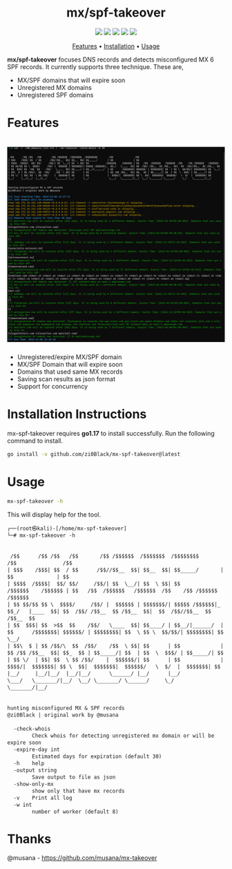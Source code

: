 <h1 align="center">
  mx/spf-takeover
  <br>
</h1>



<p align="center">
  <a href="https://pkg.go.dev/github.com/zi0Black/mx-spf-takeover#section-readme"><img src="https://pkg.go.dev/badge/github.com/zi0Black/mx-spf-takeover.svg"></a>
  <a href="https://goreportcard.com/report/github.com/zi0Black/mx-spf-takeover"><img src="https://goreportcard.com/badge/github.com/zi0Black/mx-spf-takeover"></a>
  <a href="https://opensource.org/licenses/MIT"><img src="https://img.shields.io/badge/License-MIT-green.svg"></a>
  <a href="https://twitter.com/zi0Black"><img src="https://img.shields.io/twitter/follow/zi0Black.svg?logo=twitter"></a>
  <a href="https://twitter.com/musana"><img src="https://img.shields.io/twitter/follow/musana.svg?logo=twitter"></a>
</p>

<p align="center">
  <a href="#features">Features</a> •
  <a href="#installation-instructions">Installation</a> •
  <a href="#usage">Usage</a>
</p>


**mx/spf-takeover** focuses DNS records and detects misconfigured MX 6 SPF records. It currently supports three technique. These are,
- MX/SPF domains that will expire soon
- Unregistered MX domains
- Unregistered SPF domains

# Features

<h1 align="center">
  <img src="img/m0.png" alt="mx-spf-takeover" width="700px"></a>
  <br>
</h1>

 - Unregistered/expire MX/SPF domain
 - MX/SPF Domain that will expire soon
 - Domains that used same MX records
 - Saving scan results as json format
 - Support for concurrency


# Installation Instructions

mx-spf-takeover requires **go1.17** to install successfully. Run the following command to install.

```sh
go install -v github.com/zi0Black/mx-spf-takeover@latest
```

# Usage

```sh
mx-spf-takeover -h
```

This will display help for the tool.


```console
┌──(root㉿kali)-[/home/mx-spf-takeover]
└─# mx-spf-takeover -h


 /$$      /$$ /$$   /$$       /$$ /$$$$$$  /$$$$$$$  /$$$$$$$$        /$$               /$$                                                        
| $$$    /$$$| $$  / $$      /$$//$$__  $$| $$__  $$| $$_____/       | $$              | $$                                                        
| $$$$  /$$$$|  $$/ $$/     /$$/| $$  \__/| $$  \ $$| $$            /$$$$$$    /$$$$$$ | $$   /$$  /$$$$$$   /$$$$$$  /$$    /$$ /$$$$$$   /$$$$$$ 
| $$ $$/$$ $$ \  $$$$/     /$$/ |  $$$$$$ | $$$$$$$/| $$$$$ /$$$$$$|_  $$_/   |____  $$| $$  /$$/ /$$__  $$ /$$__  $$|  $$  /$$//$$__  $$ /$$__  $$
| $$  $$$| $$  >$$  $$    /$$/   \____  $$| $$____/ | $$__/|______/  | $$      /$$$$$$$| $$$$$$/ | $$$$$$$$| $$  \ $$ \  $$/$$/| $$$$$$$$| $$  \__/
| $$\  $ | $$ /$$/\  $$  /$$/    /$$  \ $$| $$      | $$             | $$ /$$ /$$__  $$| $$_  $$ | $$_____/| $$  | $$  \  $$$/ | $$_____/| $$      
| $$ \/  | $$| $$  \ $$ /$$/    |  $$$$$$/| $$      | $$             |  $$$$/|  $$$$$$$| $$ \  $$|  $$$$$$$|  $$$$$$/   \  $/  |  $$$$$$$| $$      
|__/     |__/|__/  |__/|__/      \______/ |__/      |__/              \___/   \_______/|__/  \__/ \_______/ \______/     \_/    \_______/|__/


hunting misconfigured MX & SPF records
@zi0Black | original work by @musana

  -check-whois
        Check whois for detecting unregistered mx domain or will be expire soon
  -expire-day int
        Estimated days for expiration (default 30)
  -h    help
  -output string
        Save output to file as json
  -show-only-mx
        show only that have mx records
  -v    Print all log
  -w int
        number of worker (default 8)

```

# Thanks
@musana - https://github.com/musana/mx-takeover
